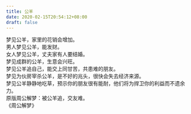 ```yaml
---
title: 公羊
date: 2020-02-15T20:54:12+08:00
draft: false
---
```


梦见公羊，家里的花销会增加。<br>
男人梦见公羊，能发财。<br>
女人梦见公羊，丈夫家有人要结婚。<br>
梦见成群的公羊，生意会兴旺。<br>
梦见公羊追自己，能交上同甘苦，共患难的朋友。<br>
梦见为伙房宰杀公羊，是不好的兆头，很快会失去经济来源。<br>
梦见公羊静静地吃草，预示你的朋友很有能耐，他们将为捍卫你的利益而不遗余力。<br>
原版周公解梦：被公羊追，交友难。<br>
《周公解梦》